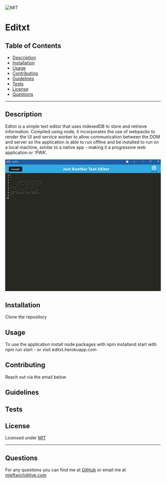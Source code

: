 
  ![MIT](https://img.shields.io/static/v1?label=License&message=MIT&color=green)
  # Editxt
  
  ## Table of Contents
  * [Description](#description)
  * [Installation](#installation)
  * [Usage](#usage)
  * [Contributing](#contributing)
  * [Guidelines](#guidelines)
  * [Tests](#tests)
  * [License](#license)
  * [Questions](#questions)
---

  ## Description
  Editxt is a simple text editor that uses indexedDB to store and retrieve information. Compiled using node, it incorporates the use of webpacks to render the UI and service worker to allow communication between the DOM and server so the application is able to run offline and be installed to run on a local machine, similar to a native app - making it a progressive web application or 'PWA'.

  ![screenshot](./assets/images/screenshot.png)

  ## Installation
   Clone the repository


  ## Usage
   To use the application install node packages with npm installand start with npm run start - or visit editxt.herokuapp.com


  ## Contributing
   Reach out via the email below


  ## Guidelines
   


  ## Tests
   


  ## License
   Licensed under [MIT](https://opensource.org/licenses/MIT) 

   ---

  ## Questions
   For any questions you can find me at [GitHub](https://github.com/mleftwich) or email me at [mleftwich@live.com](mailto:mleftwich@live.com) 

